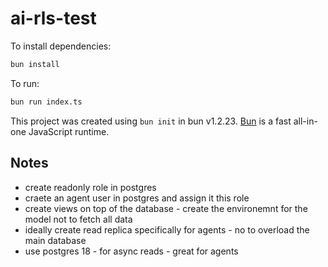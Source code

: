 # ai-rls-test

To install dependencies:

```bash
bun install
```

To run:

```bash
bun run index.ts
```

This project was created using `bun init` in bun v1.2.23. [Bun](https://bun.com) is a fast all-in-one JavaScript runtime.


## Notes

- create readonly role in postgres
- craete an agent user in postgres and assign it this role
- create views on top of the database - create the environemnt for the model not to fetch all data
- ideally create read replica specifically for agents - no to overload the main database
- use postgres 18 - for async reads - great for agents
